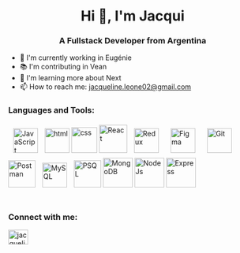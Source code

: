 <h1 align="center">Hi 👋, I'm Jacqui</h1>

<h3 align="center">A Fullstack Developer from Argentina</h3>

<!-- ![Anurag's GitHub stats](https://github-readme-stats.vercel.app/api?username=jacquelineleone&show_icons=true&theme=dark) -->

- 🛫 I'm currently working in Eugénie
- 📚 I'm contributing in Vean
- 🌱 I'm learning more about Next
- 📫 How to reach me: jacqueline.leone02@gmail.com

<h3>Languages and Tools:</h3>

<div align="left">  
<a href="https://www.javascript.com/" target="_blank"><img style="margin: 10px" src="https://profilinator.rishav.dev/skills-assets/javascript-original.svg" alt="JavaScript" height="50" /></a>  
<a href="https://en.wikipedia.org/wiki/HTML5" target="_blank"><img src="https://cdn-icons-png.flaticon.com/512/732/732212.png" alt="html" width="50px"/></a>  
<a href="https://www.w3schools.com/css/" target="_blank"><img src="https://cdn-icons-png.flaticon.com/512/732/732190.png" alt="css" width="52px"/></a>  
<a href="https://reactjs.org/" target="_blank"><img src="https://upload.wikimedia.org/wikipedia/commons/thumb/a/a7/React-icon.svg/2300px-React-icon.svg.png" alt="React" width="57px"/></a>
<a href="https://redux.js.org/" target="_blank"><img style="margin: 10px" src="https://profilinator.rishav.dev/skills-assets/redux-original.svg" alt="Redux" height="50" /></a>  
<a href="https://www.figma.com/" target="_blank"><img style="margin: 10px" src="https://profilinator.rishav.dev/skills-assets/figma-icon.svg" alt="Figma" height="50" /></a>
<a href="https://github.com/" target="_blank"><img style="margin: 10px" src="https://profilinator.rishav.dev/skills-assets/git-scm-icon.svg" alt="Git" height="50" /></a>
<a href="https://www.postman.com/"><img src="https://static-00.iconduck.com/assets.00/postman-icon-497x512-beb7sy75.png" alt="Postman" width="55px"/></a>
<a href="https://www.mysql.com/" target="_blank"><img style="margin: 10px" src="https://profilinator.rishav.dev/skills-assets/mysql-original-wordmark.svg" alt="MySQL" height="50" /></a>    
<a href="https://www.postgresql.org/" target="_blank"><img src="https://user-images.githubusercontent.com/24623425/36042969-f87531d4-0d8a-11e8-9dee-e87ab8c6a9e3.png" alt="PSQL" width="55px"/></a>
<a href="https://www.mongodb.com/es"><img src="https://img.icons8.com/color/480/mongodb.png" alt="MongoDB" width="60px"/></a>
<a href="https://nodejs.org/" target="_blank"><img src="https://cdn0.iconfinder.com/data/icons/designer-skills/128/node-js-512.png" alt="NodeJs" width="60px"/></a>
<a href="https://expressjs.com/" target="_blank"><img src="https://www.pngfind.com/pngs/m/136-1363736_express-js-icon-png-transparent-png.png" alt="Express" width="60px"/></a>
</div>

</br>

<h3>Connect with me:</h3>

<a href="https://www.linkedin.com/in/jacqueline-leone-b066b9229/" target="blank"><img align="center" src="https://raw.githubusercontent.com/rahuldkjain/github-profile-readme-generator/master/src/images/icons/Social/linked-in-alt.svg" alt="jacqueline leone" height="30" width="40" /></a>
